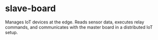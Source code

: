 # slave-board
Manages IoT devices at the edge. Reads sensor data, executes relay commands, and communicates with the master board in a distributed IoT setup.

